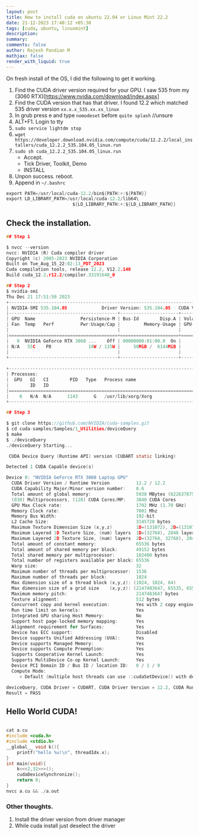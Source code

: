 ```yaml
---
layout: post
title: How to install cuda on ubuntu 22.04 or Linux Mint 22.2
date: 21-12-2023 17:40:12 +05:30
tags: [cuda, ubuntu, linuxmint]
description:
summary:
comments: false
author: Rajesh Pandian M
mathjax: false
render_with_liquid: true
---
```


On fresh install of the OS, I did the following to get it working.

1. Find the CUDA driver version required for your GPU. I saw 535 from my (3060 RTX)[https://www.nvidia.com/download/index.aspx]
2. Find the CUDA version that has that driver. I found 12.2 which matched 535 driver version `xx.x.x_535.xx.xx_linux`
3. In grub press e and type `nomodeset` before `quite splash` //unsure
4. ALT+F1. Login to tty
5. `sudo service lightdm stop`
6. `wget https://developer.download.nvidia.com/compute/cuda/12.2.2/local_installers/cuda_12.2.2_535.104.05_linux.run`
7. `sudo sh cuda_12.2.2_535.104.05_linux.run `
	- Accept.
	- Tick Driver, Toolkit, Demo
	- INSTALL
8. Unpon success. reboot.
9. Append in `~/.bashrc`
```c
export PATH=/usr/local/cuda-12.2/bin${PATH:+:${PATH}}
export LD_LIBRARY_PATH=/usr/local/cuda-12.2/lib64\
                         ${LD_LIBRARY_PATH:+:${LD_LIBRARY_PATH}}
```


## Check the installation.

```c
## Step 1

$ nvcc --version
nvcc: NVIDIA (R) Cuda compiler driver
Copyright (c) 2005-2023 NVIDIA Corporation
Built on Tue_Aug_15_22:02:13_PDT_2023
Cuda compilation tools, release 12.2, V12.2.140
Build cuda_12.2.r12.2/compiler.33191640_0

## Step 2
$ nvidia-smi 
Thu Dec 21 17:51:50 2023       
+---------------------------------------------------------------------------------------+
| NVIDIA-SMI 535.104.05             Driver Version: 535.104.05   CUDA Version: 12.2     |
|-----------------------------------------+----------------------+----------------------+
| GPU  Name                 Persistence-M | Bus-Id        Disp.A | Volatile Uncorr. ECC |
| Fan  Temp   Perf          Pwr:Usage/Cap |         Memory-Usage | GPU-Util  Compute M. |
|                                         |                      |               MIG M. |
|=========================================+======================+======================|
|   0  NVIDIA GeForce RTX 3060 ...    Off | 00000000:01:00.0  On |                  N/A |
| N/A   55C    P8              16W / 115W |     50MiB /  6144MiB |      7%      Default |
|                                         |                      |                  N/A |
+-----------------------------------------+----------------------+----------------------+
                                                                                         
+---------------------------------------------------------------------------------------+
| Processes:                                                                            |
|  GPU   GI   CI        PID   Type   Process name                            GPU Memory |
|        ID   ID                                                             Usage      |
|=======================================================================================|
|    0   N/A  N/A      1143      G   /usr/lib/xorg/Xorg                           45MiB |
+---------------------------------------------------------------------------------------+

## Step 3

$ git clone https://github.com/NVIDIA/cuda-samples.git
$ cd cuda-samples/Samples/1_Utilities/deviceQuery
$ make
$ ./deviceQuery 
./deviceQuery Starting...

 CUDA Device Query (Runtime API) version (CUDART static linking)

Detected 1 CUDA Capable device(s)

Device 0: "NVIDIA GeForce RTX 3060 Laptop GPU"
  CUDA Driver Version / Runtime Version          12.2 / 12.2
  CUDA Capability Major/Minor version number:    8.6
  Total amount of global memory:                 5938 MBytes (6226378752 bytes)
  (030) Multiprocessors, (128) CUDA Cores/MP:    3840 CUDA Cores
  GPU Max Clock rate:                            1702 MHz (1.70 GHz)
  Memory Clock rate:                             7001 Mhz
  Memory Bus Width:                              192-bit
  L2 Cache Size:                                 3145728 bytes
  Maximum Texture Dimension Size (x,y,z)         1D=(131072), 2D=(131072, 65536), 3D=(16384, 16384, 16384)
  Maximum Layered 1D Texture Size, (num) layers  1D=(32768), 2048 layers
  Maximum Layered 2D Texture Size, (num) layers  2D=(32768, 32768), 2048 layers
  Total amount of constant memory:               65536 bytes
  Total amount of shared memory per block:       49152 bytes
  Total shared memory per multiprocessor:        102400 bytes
  Total number of registers available per block: 65536
  Warp size:                                     32
  Maximum number of threads per multiprocessor:  1536
  Maximum number of threads per block:           1024
  Max dimension size of a thread block (x,y,z): (1024, 1024, 64)
  Max dimension size of a grid size    (x,y,z): (2147483647, 65535, 65535)
  Maximum memory pitch:                          2147483647 bytes
  Texture alignment:                             512 bytes
  Concurrent copy and kernel execution:          Yes with 2 copy engine(s)
  Run time limit on kernels:                     Yes
  Integrated GPU sharing Host Memory:            No
  Support host page-locked memory mapping:       Yes
  Alignment requirement for Surfaces:            Yes
  Device has ECC support:                        Disabled
  Device supports Unified Addressing (UVA):      Yes
  Device supports Managed Memory:                Yes
  Device supports Compute Preemption:            Yes
  Supports Cooperative Kernel Launch:            Yes
  Supports MultiDevice Co-op Kernel Launch:      Yes
  Device PCI Domain ID / Bus ID / location ID:   0 / 1 / 0
  Compute Mode:
     < Default (multiple host threads can use ::cudaSetDevice() with device simultaneously) >

deviceQuery, CUDA Driver = CUDART, CUDA Driver Version = 12.2, CUDA Runtime Version = 12.2, NumDevs = 1
Result = PASS


```
## Hello World CUDA!

```c

cat a.cu
#include <cuda.h>
#include <stdio.h>
__global__ void k(){
	printf("hello %u!\n", threadIdx.x);
}
int main(void){
	k<<<2,32>>>();
	cudaDeviceSynchronize();
	return 0;
}
nvcc a.cu && ./a.out
```


### Other thoughts.
1. Install the driver version from driver manager
2. While cuda install just deselect the driver
